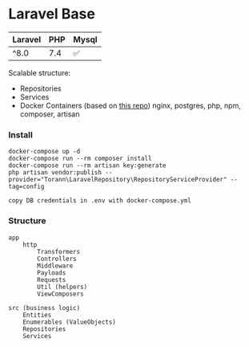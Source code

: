 # Laravel Base

| Laravel | PHP | Mysql |
| ------------- | ------------- |  ------------- |
 ^8.0 | 7.4 | :white_check_mark: |

Scalable structure:
- Repositories
- Services
- Docker Containers (based on [this repo](https://github.com/aschmelyun/docker-compose-laravel))
	nginx, postgres, php, npm, composer, artisan
	
### Install

```
docker-compose up -d
docker-compose run --rm composer install
docker-compose run --rm artisan key:generate
php artisan vendor:publish --provider="Torann\LaravelRepository\RepositoryServiceProvider" --tag=config
```
```
copy DB credentials in .env with docker-compose.yml
```

### Structure

    app
        http
            Transformers
            Controllers
            Middleware
            Payloads
            Requests
            Util (helpers)
            ViewComposers

    src (business logic)
        Entities
        Enumerables (ValueObjects)
        Repositories
        Services
